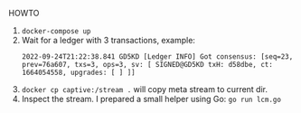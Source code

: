 HOWTO

1. `docker-compose up`
2. Wait for a ledger with 3 transactions, example:
   ```
   2022-09-24T21:22:38.841 GD5KD [Ledger INFO] Got consensus: [seq=23, prev=76a607, txs=3, ops=3, sv: [ SIGNED@GD5KD txH: d58dbe, ct: 1664054558, upgrades: [ ] ]]
   ```
3. `docker cp captive:/stream .` will copy meta stream to current dir.
4. Inspect the stream. I prepared a small helper using Go: `go run lcm.go`